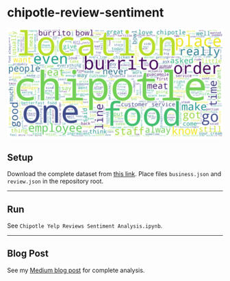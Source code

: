 # chipotle-review-sentiment

[![Word cloud — top frequent words in Chipotle’s Yelp reviews](doc/image/word_cloud.png)](https://towardsdatascience.com/time-series-analysis-of-chipotles-yelp-reviews-with-natural-language-processing-75e11bf3074f)

## Setup
Download the complete dataset from [this link](https://www.yelp.com/dataset/download). Place files `business.json` and `review.json` in the repository root.

---
## Run
See `Chipotle Yelp Reviews Sentiment Analysis.ipynb`.

---
## Blog Post
See my [Medium blog post](https://towardsdatascience.com/time-series-analysis-of-chipotles-yelp-reviews-with-natural-language-processing-75e11bf3074f) for complete analysis.
